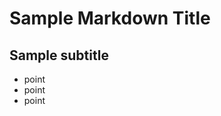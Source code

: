 Sample Markdown Title
=====================

Sample subtitle
---------------

* point
* point
* point